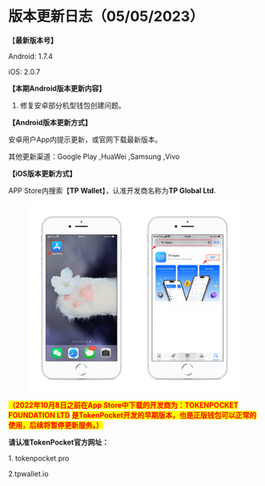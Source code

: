 # 版本更新日志（05/05/2023）

【**最新版本号】**

Android: 1.7.4&#x20;

iOS: 2.0.7



**【本期Android版本更新内容】**

1. 修复安卓部分机型钱包创建问题。



**【Android版本更新方式】**

安卓用户App内提示更新，或官网下载最新版本。

其他更新渠道：Google Play ,HuaWei ,Samsung ,Vivo



**【iOS版本更新方式】**&#x20;

APP Store内搜索【**TP Wallet**】，认准开发商名称为**TP Global Ltd**.&#x20;

<figure><img src="../../.gitbook/assets/image (29).png" alt=""><figcaption></figcaption></figure>

<mark style="color:red;">**（2022年10月8日之前在App Store中下载的开发商为：TOKENPOCKET FOUNDATION LTD**</mark> <mark style="color:red;">**是TokenPocket开发的早期版本，也是正版钱包可以正常的使用，后续将暂停更新服务。）**</mark>

**请认准TokenPocket官方网址：**

1\. tokenpocket.pro&#x20;

2.tpwallet.io
